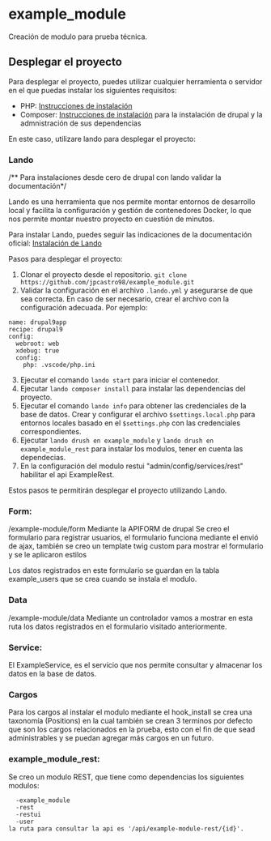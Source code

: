 
# example_module
Creación de modulo para prueba técnica.

## Desplegar el proyecto

Para desplegar el proyecto, puedes utilizar cualquier herramienta o servidor en el que puedas instalar los siguientes requisitos:

- PHP: [Instrucciones de instalación](https://www.php.net/manual/en/install.php)
- Composer: [Instrucciones de instalación](https://getcomposer.org/doc/00-intro.md#installation-linux-unix-macos) para la instalación de drupal y la admnistración de sus dependencias

En este caso, utilizare lando para desplegar el proyecto:

### Lando
/** Para instalaciones desde cero de drupal con lando validar la documentación*/

Lando es una herramienta que nos permite montar entornos de desarrollo local y facilita la configuración y gestión de contenedores Docker, lo que nos permite montar nuestro proyecto en cuestión de minutos.

Para instalar Lando, puedes seguir las indicaciones de la documentación oficial: [Instalación de Lando](https://docs.lando.dev/getting-started/installation.html)

Pasos para desplegar el proyecto:

1. Clonar el proyecto desde el repositorio.
`git clone https://github.com/jpcastro98/example_module.git`
3. Validar la configuración en el archivo `.lando.yml` y asegurarse de que sea correcta. En caso de ser necesario, crear el archivo con la configuración adecuada. Por ejemplo:
```
name: drupal9app
recipe: drupal9
config:
  webroot: web
  xdebug: true
  config:
    php: .vscode/php.ini

```


3. Ejecutar el comando `lando start` para iniciar el contenedor.
4. Ejecutar `lando composer install` para instalar las dependencias del proyecto.
5. Ejecutar el comando `lando info` para obtener las credenciales de la base de datos. Crear y configurar el archivo `$settings.local.php` para entornos locales basado en el `$settings.php` con las credenciales correspondientes.
6. Ejecutar `lando drush en example_module` y `lando drush en example_module_rest` para instalar los modulos, tener en cuenta las dependecias.
8. En la configuración del modulo restui "admin/config/services/rest" habilitar el api ExampleRest.

Estos pasos te permitirán desplegar el proyecto utilizando Lando.


### Form:
/example-module/form
Mediante la APIFORM de drupal Se creo el formulario para registrar usuarios, el formulario funciona mediante el envió de ajax, también se creo un template twig custom para mostrar el formulario y se le aplicaron estilos

Los datos registrados en este formulario se guardan en la tabla example_users que se crea cuando se instala el modulo.

### Data
/example-module/data
Mediante un controlador vamos a mostrar en esta ruta los datos registrados en el formulario visitado anteriormente.

### Service:
El ExampleService, es el servicio que nos permite consultar y almacenar los datos en la base de datos.
### Cargos
 Para los cargos al instalar el modulo mediante el hook_install se crea una taxonomía (Positions) en la cual también se crean 3 terminos por defecto que son los cargos relacionados en la prueba, esto con el fin de que sead administrables y se puedan agregar más cargos en un futuro.

### example_module_rest:
  Se creo un modulo REST, que tiene como dependencias los siguientes modulos:

  ```
    -example_module
    -rest
    -restui
    -user
la ruta para consultar la api es '/api/example-module-rest/{id}'.



